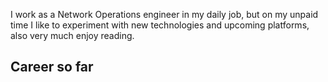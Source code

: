 
I work as a Network Operations engineer in my daily job, but on my unpaid time I like to experiment with new technologies and upcoming platforms, also very much enjoy reading.

## Career so far 

